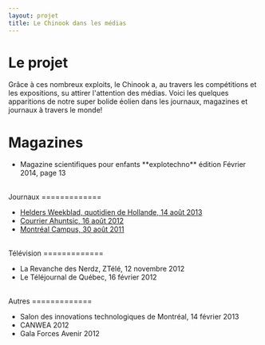 ```yaml
---
layout: projet
title: Le Chinook dans les médias
---
```


Le projet
=========

Grâce à ces nombreux exploits, le Chinook a, au travers les compétitions et les
expositions, su attirer l'attention des médias. Voici les quelques apparitions 
de notre super bolide éolien dans les journaux, magazines et journaux à travers
le monde!

Magazines
=============
<ul>
<li>Magazine scientifiques pour enfants **explotechno** édition Février 2014, page 13</li>
</ul>
<br>
Journaux
=============
<ul>
<li><a href="http://www.dichtbij.nl/noordkop/regio/artikel/2975201/racing-aeolus-den-helder-hoopt-op-winderige-zeedijk-.aspx">Helders Weekblad, quotidien de Hollande, 14 août 2013</a></li>
<li><a href="http://www.courrierahuntsic.com/Actualites/Vos-nouvelles/2012-08-16/article-3054022/Ingenieurs-dans-le-vent/1">Courrier Ahuntsic, 16 août 2012</a></li>
<li><a href="http://montrealcampus.ca/2011/08/transporte-par-le-vent-3/">Montréal Campus, 30 août 2011</a></li>
</ul>
<br>
Télévision
=============
<ul>
<li>La Revanche des Nerdz, ZTélé, 12 novembre 2012</li>
<li>Le Téléjournal de Québec, 16 février 2012</li>
</ul>
<br>
Autres
=============
<ul>
<li>Salon des innovations technologiques de Montréal, 14 février 2013</li>
<li>CANWEA 2012</li>
<li>Gala Forces Avenir 2012</li>
</ul>
